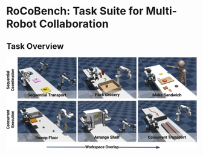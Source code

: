 # RoCoBench: Task Suite for Multi-Robot Collaboration 

## Task Overview
<img src="../teaser.jpeg" alt="RoCoBench" width="700"/>
